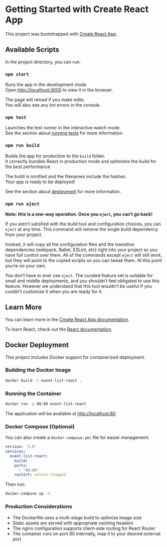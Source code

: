 # Getting Started with Create React App

This project was bootstrapped with [Create React App](https://github.com/facebook/create-react-app).

## Available Scripts

In the project directory, you can run:

### `npm start`

Runs the app in the development mode.\
Open [http://localhost:3000](http://localhost:3000) to view it in the browser.

The page will reload if you make edits.\
You will also see any lint errors in the console.

### `npm test`

Launches the test runner in the interactive watch mode.\
See the section about [running tests](https://facebook.github.io/create-react-app/docs/running-tests) for more information.

### `npm run build`

Builds the app for production to the `build` folder.\
It correctly bundles React in production mode and optimizes the build for the best performance.

The build is minified and the filenames include the hashes.\
Your app is ready to be deployed!

See the section about [deployment](https://facebook.github.io/create-react-app/docs/deployment) for more information.

### `npm run eject`

**Note: this is a one-way operation. Once you `eject`, you can’t go back!**

If you aren’t satisfied with the build tool and configuration choices, you can `eject` at any time. This command will remove the single build dependency from your project.

Instead, it will copy all the configuration files and the transitive dependencies (webpack, Babel, ESLint, etc) right into your project so you have full control over them. All of the commands except `eject` will still work, but they will point to the copied scripts so you can tweak them. At this point you’re on your own.

You don’t have to ever use `eject`. The curated feature set is suitable for small and middle deployments, and you shouldn’t feel obligated to use this feature. However we understand that this tool wouldn’t be useful if you couldn’t customize it when you are ready for it.

## Learn More

You can learn more in the [Create React App documentation](https://facebook.github.io/create-react-app/docs/getting-started).

To learn React, check out the [React documentation](https://reactjs.org/).

## Docker Deployment

This project includes Docker support for containerized deployment.

### Building the Docker Image

```bash
docker build -t event-list-react .
```

### Running the Container

```bash
docker run -p 80:80 event-list-react
```

The application will be available at [http://localhost:80](http://localhost:80).

### Docker Compose (Optional)

You can also create a `docker-compose.yml` file for easier management:

```yaml
version: '3.8'
services:
  event-list-react:
    build: .
    ports:
      - "80:80"
    restart: unless-stopped
```

Then run:
```bash
docker-compose up -d
```

### Production Considerations

- The Dockerfile uses a multi-stage build to optimize image size
- Static assets are served with appropriate caching headers
- The nginx configuration supports client-side routing for React Router
- The container runs on port 80 internally, map it to your desired external port
